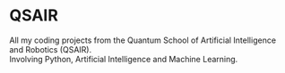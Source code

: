 # QSAIR
All my coding projects from the Quantum School of Artificial Intelligence  and Robotics (QSAIR).
<br>
Involving Python, Artificial Intelligence and Machine Learning.
